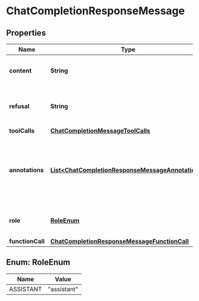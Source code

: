 # ChatCompletionResponseMessage

## Properties
Name | Type | Description | Notes
------------ | ------------- | ------------- | -------------
**content** | **String** | The contents of the message. | 
**refusal** | **String** | The refusal message generated by the model. | 
**toolCalls** | [**ChatCompletionMessageToolCalls**](ChatCompletionMessageToolCalls.md) |  |  [optional]
**annotations** | [**List&lt;ChatCompletionResponseMessageAnnotations&gt;**](ChatCompletionResponseMessageAnnotations.md) | Annotations for the message, when applicable, as when using the [web search tool](/docs/guides/tools-web-search?api-mode&#x3D;chat).  |  [optional]
**role** | [**RoleEnum**](#RoleEnum) | The role of the author of this message. | 
**functionCall** | [**ChatCompletionResponseMessageFunctionCall**](ChatCompletionResponseMessageFunctionCall.md) |  |  [optional]

<a name="RoleEnum"></a>
## Enum: RoleEnum
Name | Value
---- | -----
ASSISTANT | &quot;assistant&quot;
